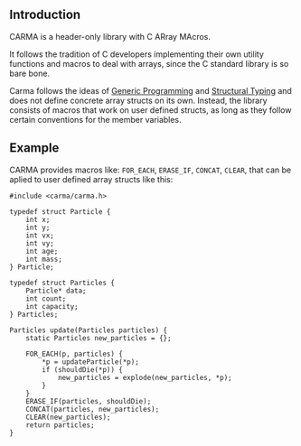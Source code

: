 ## Introduction

CARMA is a header-only library with C ARray MAcros.

It follows the tradition of C developers implementing their own
utility functions and macros to deal with arrays,
since the C standard library is so bare bone.

Carma follows the ideas of [Generic Programming](https://en.wikipedia.org/wiki/Generic_programming#Stepanov%E2%80%93Musser_and_other_generic_programming_paradigms) and [Structural Typing](https://en.wikipedia.org/wiki/Structural_type_system)
and does not define concrete array structs on its own.
Instead, the library consists of macros that work on user defined structs,
as long as they follow certain conventions for the member variables.

## Example

CARMA provides macros like: `FOR_EACH`, `ERASE_IF`,
`CONCAT`, `CLEAR`, that can be aplied to user defined array structs like this:

```clike
#include <carma/carma.h>

typedef struct Particle {
    int x;
    int y;
    int vx;
    int vy;
    int age;
    int mass;
} Particle;

typedef struct Particles {
    Particle* data;
    int count;
    int capacity;
} Particles;

Particles update(Particles particles) {
    static Particles new_particles = {};

    FOR_EACH(p, particles) {
        *p = updateParticle(*p);
        if (shouldDie(*p)) {
            new_particles = explode(new_particles, *p);
        }
    }
    ERASE_IF(particles, shouldDie);
    CONCAT(particles, new_particles);
    CLEAR(new_particles);
    return particles;
}
```
